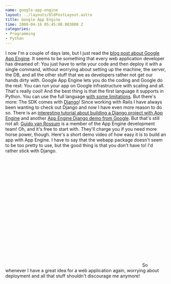 ```yaml
--- 
name: google-app-engine
layout: ../layouts/OldPostLayout.astro
title: Google App Engine
time: 2008-04-16 05:45:00.003000 Z
categories: 
- Programming
- Python
---
```

I now I'm a couple of days late, but I just read the <a href="http://googleappengine.blogspot.com/2008/04/introducing-google-app-engine-our-new.html">blog post about Google App Engine</a>. It seems to be something that every web application developer has dreamed of: You just have to write your code and then deploy it with a single command, without worrying about setting up the machine, the server, the DB, and all the other stuff that we as developers rather not get our hands dirty with. Google App Engine lets you do the coding and Google do the rest: You can run your app on Google infrastructure with scaling and all. That's really cool!
And the best thing is that the first language it supports in Python. You can use the full language <a href="http://code.google.com/appengine/kb/general.html#libraries">with some limitations</a>. But there's more: The SDK comes with <a href="http://www.djangoproject.com/">Django</a>! Since working with Rails I have always been wanting to check out Django and now I have even more reason to do so. There is an <a href="http://www.42topics.com/dumps/django/docs.html">interesting tutorial about building a Django project with App Engine</a> and another <a href="http://code.google.com/p/google-app-engine-django-guestbook/">App Engine Django demo from Google</a>. But that's still not all: <a href="http://www.youtube.com/watch?v=oTFL7FPLnXY">Guido van Rossum</a> is a member of the App Engine development team! Oh, and it's free to start with. They'll charge you if you need more horse power, though.
Here's a short demo video of how easy it is to build an app with App Engine. I have to say that the webapp package doesn't seem to be too pretty to use, but the good thing is that you don't have to! I'd rather stick with Django.
<object height="355" width="425"><param name="movie" value="http://www.youtube.com/v/bfgO-LXGpTM&amp;hl=en"><param name="wmode" value="transparent"><embed src="http://www.youtube.com/v/bfgO-LXGpTM&amp;hl=en" type="application/x-shockwave-flash" wmode="transparent" height="355" width="425"></embed></object>
So whenever I have a great idea for a web application again, worrying about deployment and all that stuff shouldn't discourage me anymore!
